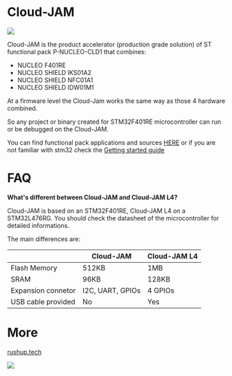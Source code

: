 # Cloud-JAM

![](https://raw.githubusercontent.com/rushup/Cloud-JAM/master/JAM-TOP.jpg)

Cloud-JAM is the product accelerator (production grade solution) of ST functional pack P-NUCLEO-CLD1 that combines:

-  NUCLEO F401RE
-  NUCLEO SHIELD IKS01A2
-  NUCLEO SHIELD NFC01A1
-  NUCLEO SHIELD IDW01M1

At a firmware level the Cloud-Jam works the same way as those 4 hardware combined.

So any project or binary created for STM32F401RE microcontroller can run or be debugged on the Cloud-JAM.

You can find functional pack applications and sources [HERE](http://www.st.com/en/evaluation-tools/p-nucleo-cld1.html)
or if you are not familiar with stm32 check the [Getting started guide](https://github.com/rushup/Cloud-JAM/wiki/Getting-started-with-Cloud-JAM)

# FAQ

**What's different between Cloud-JAM and Cloud-JAM L4?**

Cloud-JAM is based on an STM32F401RE, Cloud-JAM L4 on a STM32L476RG. You should check the datasheet of the microcontroller for detailed informations.

The main differences are:

|          | Cloud-JAM | Cloud-JAM L4|
|---------|-------------|-----------|
|Flash Memory| 512KB | 1MB|
|SRAM| 96KB | 128KB|
|Expansion connetor| I2C, UART, GPIOs | 4 GPIOs|
|USB cable provided| No | Yes |


# More

[rushup.tech](http://rushup.tech/)

<a href="https://catalog.azureiotsuite.com/details?title=Cloud_JAM">
<img src="https://raw.githubusercontent.com/wiki/rushup/kitra/azure-res/Microsoft_Azure_Certified_RGB.png">
</a>

